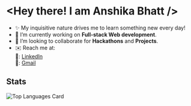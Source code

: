 #  <Hey there! I am Anshika Bhatt />
* ✨ My inquisitive nature drives me to learn something new every day!  
* 🔭 I’m currently working on **Full-stack Web development**.  
* 👯 I’m looking to collaborate for **Hackathons** and **Projects**.
* ✉️ Reach me at:  
  📌: [LinkedIn](www.linkedin.com/in/anshikabhatt)  
  📌: [Gmail](anshikabhatt0207@gmail.com)
## Stats
<!-- ![Github stats](https://github-readme-stats.vercel.app/api?username=anshika0207&theme=dark&show_icons=true&count_private=true)     -->
![Top Languages Card](https://github-readme-stats.vercel.app/api/top-langs/?username=anshika0207&layout=compact&theme=dark&show_icons=true&count_private=true) 

<!--
**anshika0207/anshika0207** is a  _special_ ✨ repository because its `README.md` (this file) appears on your GitHub profile.

Here are some ideas to get you started:


- 🌱 I’m currently learning ...

- 🤔 I’m looking for help with ...
- 💬 Ask me about ...
- 
- 😄 Pronouns: ...
- ⚡ Fun fact: ...
-->
